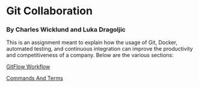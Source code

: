 # Git Collaboration
### By Charles Wicklund and Luka Dragoljic
This is an assignment meant to explain how the usage of Git, Docker, automated testing, and continuous integration can improve the productivity and competitiveness of a company. 
Below are the various sections:

[]()

[GitFlow Workflow](gitFlow.md)

[Commands And Terms](commandsAndTerms.md)


